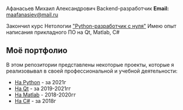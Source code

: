 Афанасьев Михаил Александрович
Backend-разработчик
**Email:** maafanasiev@mail.ru

Закончил курс Нетологии ["Python-разработчик с нуля"](https://netology.ru/programs/python#/)
Имею опыт написания прикладного ПО на Qt, Matlab, C#

## Моё портфолио
В этом репозитории представлены некоторые проекты, которые я реализовывал в своей профессиональной и учебной деятельности:
- [На Python](https://github.com/headsoft-mikhail/portfolio/tree/master/Python) - за 2021г
- [На Qt](https://github.com/headsoft-mikhail/portfolio/tree/master/Qt) - за 2019-2021гг
- [На Matlab](https://github.com/headsoft-mikhail/portfolio/tree/master/Matlab) - 2018-2020гг
- [На С#](https://github.com/headsoft-mikhail/portfolio/tree/master/C%23) - за 2018г


